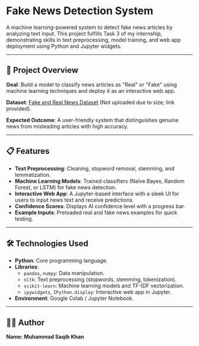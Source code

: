 # Fake News Detection System

A machine learning-powered system to detect fake news articles by analyzing text input. This project fulfills Task 3 of my internship, demonstrating skills in text preprocessing, model training, and web app deployment using Python and Jupyter widgets.

---

## 🚀 Project Overview

**Goal**: Build a model to classify news articles as "Real" or "Fake" using machine learning techniques and deploy it as an interactive web app.

**Dataset**: [Fake and Real News Dataset](https://www.kaggle.com/datasets/clmentbisaillon/fake-and-real-news-dataset) (Not uploaded due to size; link provided).

**Expected Outcome**: A user-friendly system that distinguishes genuine news from misleading articles with high accuracy.

---

## 📋 Features

- **Text Preprocessing**: Cleaning, stopword removal, stemming, and lemmatization.
- **Machine Learning Models**: Trained classifiers (Naïve Bayes, Random Forest, or LSTM) for fake news detection.
- **Interactive Web App**: A Jupyter-based interface with a sleek UI for users to input news text and receive predictions.
- **Confidence Scores**: Displays AI confidence level with a progress bar.
- **Example Inputs**: Preloaded real and fake news examples for quick testing.

---

## 🛠️ Technologies Used

- **Python**: Core programming language.
- **Libraries**:
  - `pandas`, `numpy`: Data manipulation.
  - `nltk`: Text preprocessing (stopwords, stemming, tokenization).
  - `scikit-learn`: Machine learning models and TF-IDF vectorization.
  - `ipywidgets`, `IPython.display`: Interactive web app in Jupyter.
- **Environment**: Google Colab / Jupyter Notebook.

---

## 👩‍💻 Author
**Name: Muhammad Saqib Khan**

